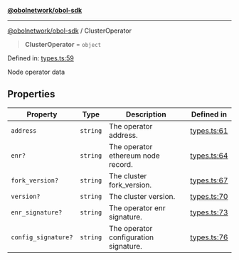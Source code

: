 [**@obolnetwork/obol-sdk**](../index.md)

***

[@obolnetwork/obol-sdk](../index.md) / ClusterOperator

> **ClusterOperator** = `object`

Defined in: [types.ts:59](https://github.com/ObolNetwork/obol-sdk/blob/df036c7bf14d70c2908019882b5bbd9b08a748fb/src/types.ts#L59)

Node operator data

## Properties

| Property | Type | Description | Defined in |
| ------ | ------ | ------ | ------ |
| <a id="address"></a> `address` | `string` | The operator address. | [types.ts:61](https://github.com/ObolNetwork/obol-sdk/blob/df036c7bf14d70c2908019882b5bbd9b08a748fb/src/types.ts#L61) |
| <a id="enr"></a> `enr?` | `string` | The operator ethereum node record. | [types.ts:64](https://github.com/ObolNetwork/obol-sdk/blob/df036c7bf14d70c2908019882b5bbd9b08a748fb/src/types.ts#L64) |
| <a id="fork_version"></a> `fork_version?` | `string` | The cluster fork_version. | [types.ts:67](https://github.com/ObolNetwork/obol-sdk/blob/df036c7bf14d70c2908019882b5bbd9b08a748fb/src/types.ts#L67) |
| <a id="version"></a> `version?` | `string` | The cluster version. | [types.ts:70](https://github.com/ObolNetwork/obol-sdk/blob/df036c7bf14d70c2908019882b5bbd9b08a748fb/src/types.ts#L70) |
| <a id="enr_signature"></a> `enr_signature?` | `string` | The operator enr signature. | [types.ts:73](https://github.com/ObolNetwork/obol-sdk/blob/df036c7bf14d70c2908019882b5bbd9b08a748fb/src/types.ts#L73) |
| <a id="config_signature"></a> `config_signature?` | `string` | The operator configuration signature. | [types.ts:76](https://github.com/ObolNetwork/obol-sdk/blob/df036c7bf14d70c2908019882b5bbd9b08a748fb/src/types.ts#L76) |
